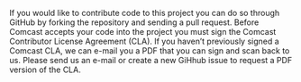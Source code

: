 If you would like to contribute code to this project you can do so through
GitHub by forking the repository and sending a pull request.
Before Comcast accepts your code into the project you must sign the Comcast
Contributor License Agreement (CLA).
If you haven’t previously signed a Comcast CLA, we can e-mail you a PDF that
you can sign and scan back to us. Please send us an e-mail or create a new
GiHhub issue to request a PDF version of the CLA.
